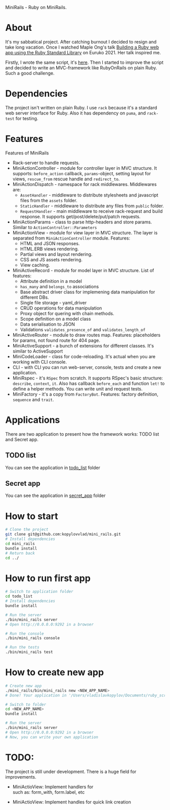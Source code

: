 
MiniRails - Ruby on MiniRails.

# About

It's my sabbatical project. After catching burnout I decided to resign and take long vacation. Once I watched Maple Ong's talk [Building a Ruby web app using the Ruby Standard Library](https://www.youtube.com/watch?v=lxczDssLYKA) on Euruko 2021. Her talk inspired me.

Firstly, I wrote the same script, it's [here](script.rb). Then I started to improve the script and decided to write an MVC-framework like RubyOnRails on plain Ruby. Such a good challenge.

# Dependencies

The project isn't written on plain Ruby. I use `rack` because it's a standard web server interface for Ruby. Also it has dependency on `puma`, and `rack-test` for testing.

# Features

Features of MiniRails

* Rack-server to handle requests.
* MiniActionController - module for controller layer in MVC structure. It supports: `before_action` callback, `params`-object, setting layout for views,  `rescue_from` rescue handle and `redirect_to`.
* MiniActionDispatch - namespace for rack middlewares. Middlewares are:
  * `AssetHandler` - middleware to distribute stylesheets and javascript files from the `assets` folder.
  * `StaticHandler` - middleware to distribute any files from `public` folder.
  * `RequestHandler` - main middleware to receive rack-request and build response. It supports get/post/delete/put/patch requests.
* MiniActionParams - class to parse http-headers and store params. Similar to `ActionController::Parameters`
* MiniActionView - module for view layer in MVC structure. The layer is separated from `MiniActionController` module. Features:
  * HTML and JSON responses.
  * HTML.ERB views rendering.
  * Partial views and layout rendering.
  * CSS and JS assets rendering.
  * View caching.
* MiniActiveRecord - module for model layer in MVC structure.
List of features:
  * Attribute definition in a model
  * `has_many` and `belongs_to` associations
  * Base abstract driver class for implemening data manipulation for different DBs.
  * Single file storage - yaml_driver
  * CRUD operations for data manipulation
  * Proxy object for quering with chain methods.
  * Scope definition on a model class
  * Data serialisation to JSON
  * Validations `validates_presence_of` and `validates_length_of`
* MiniActiveRouter - module to draw routes map. Features: placeholders for params, not found route for 404 page.
* MiniActiveSupport - a bunch of extensions for different classes. It's similar to ActiveSupport
* MiniCodeLoader - class for code-reloading. It's actual when you are working with CLI console.
* CLI - with CLI you can run web-server, console, tests and create a new application.
* MiniRspec - it's `RSpec` from scratch. It supports RSpec's basic structure: `describe`, `context`, `it`. Also has callback `before_each` and function `let!` to define a helper methods. You can write unit and request tests.
* MiniFactory - it's a copy from `FactoryBot`. Features: factory definition, `sequence` and `trait`.

# Applications

There are two application to present how the framework works: TODO list and Secret app.

## TODO list

You can see the application in [todo_list](todo_list/readme.md) folder

## Secret app

You can see the application in [secret_app](secret_app/readme.md) folder

# How to start

```bash
# Clone the project
git clone git@github.com:kopylovvlad/mini_rails.git
# Install dependencies
cd mini_rails
bundle install
# Return back
cd ../
```

# How to run first app

```bash
# Switch to application folder
cd todo_list
# Install dependencies
bundle install

# Run the server
./bin/mini_rails server
# Open http://0.0.0.0:9292 in a browser

# Run the console
./bin/mini_rails console

# Run the tests
./bin/mini_rails test
```

# How to create new app

```bash
# Create new app
./mini_rails/bin/mini_rails new <NEW_APP_NAME>
# Done! Your application in '/Users/vladislavkopylov/Documents/ruby_scripts/maple_ong/ruby_web2/<NEW_APP_NAME>' folder

# Switch to folder
cd <NEW_APP_NAME>
bundle install

# Run the server
./bin/mini_rails server
# Open http://0.0.0.0:9292 in a browser
# Now, you can write your own application
```


# TODO:

The project is still under development. There is a huge field for improvements.

* MiniActioView: Implement handlers for <form> such as: form_with, form.label, etc
* MiniActioView: Implement handles for quick link creation
